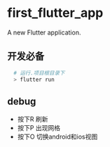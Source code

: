 # first_flutter_app

A new Flutter application.

## 开发必备

```bash
  # 运行.项目根目录下
  > flutter run

```

## debug

* 按下R 刷新
* 按下P 出现网格
* 按下O 切换android和ios视图
